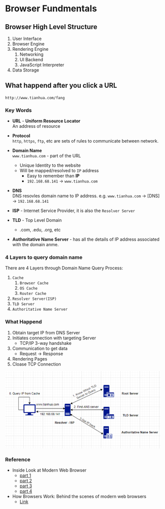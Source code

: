 # Browser Fundmentals

## Browser High Level Structure
1. User Interface
2. Browser Engine
3. Rendering Engine
    1. Networking
    2. UI Backend
    3. JavaScript Interpreter
4. Data Storage  

## What happend after you click a URL
`http://www.tianhua.com/fang`

### Key Words

* **URL** - **Uniform Resource Locator**  
An address of resource

* **Protocol**  
`http`, `https`, `ftp`, etc are sets of rules to communicate between network.

* **Domain Name**  
`www.tianhua.com` - part of the URL  
    * Unique Identity to the website
    * Will be mapped/resolved to `IP` address
        * Easy to remember than **IP**
        * `192.168.68.141` -> `www.tianhua.com`

* **DNS**  
DNS resovles domain name to IP address. e.g.   `www.tianhua.com` -> [DNS] -> `192.168.68.141` 

* **ISP** - Internet Service Provider, it is also the `Resolver Server`

* **TLD** - Top Level Domain  
    * .com, .edu, .org, etc

* **Authoritative Name Server** - has all the details of IP address associated with the domain anme.

### 4 Layers to query domain name
There are 4 Layers through Domain Name Query Process:  
1. `Cache`   
    1. `Browser Cache`
    2. `OS Cache`  
    3. `Router Cache`
2. `Resolver Server(ISP)` 
3. `TLD Server`
4. `Authoritative Name Server`


### What Happend
1. Obtain target IP from DNS Server
2. Initiates connection with targeting Server
    * TCP/IP 3-way handshake
3. Communication to get data
    * Request -> Response
4. Rendering Pages
5. Cloase TCP Connection


![Image of ResolveDomainName](./assets/ResolveDomainName.png)


### Reference
* Inside Look at Modern Web Browser
    * [part 1](https://developers.google.com/web/updates/2018/09/inside-browser-part1)
    * [part 2](https://developers.google.com/web/updates/2018/09/inside-browser-part2)
    * [part 3](https://developers.google.com/web/updates/2018/09/inside-browser-part3)
    * [part 4](https://developers.google.com/web/updates/2018/09/inside-browser-part4)
* How Browsers Work: Behind the scenes of modern web browsers
    * [Link](https://www.html5rocks.com/en/tutorials/internals/howbrowserswork/#Gradual_process)